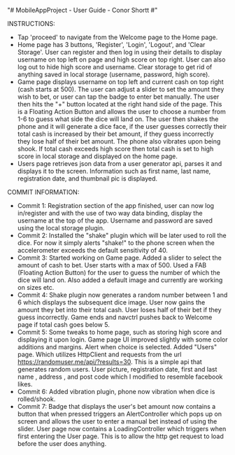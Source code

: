 "# MobileAppProject - User Guide - Conor Shortt #" 

INSTRUCTIONS:
- Tap 'proceed' to navigate from the Welcome page to the Home page.
- Home page has 3 buttons, 'Register', 'Login', 'Logout', and 'Clear Storage'. User can register and then log in using their details to     display username on top left on page and high score on top right. User can also log out to hide high score and username. Clear storage     to get rid of anything saved in local storage (username, password, high score).
- Game page displays username on top left and current cash on top 	right (cash starts at 500). The user can adjust a slider to set the       amount they wish to bet, or user can tap the badge to enter bet manually. The user then hits the "+" button located at the right hand side of the page. This is a Floating Action Button   and allows the user to choose a number from 1-6 to guess what side the dice will land on. The user then shakes the phone and it will       generate a dice face, if the user guesses correctly their total cash is increased by their bet amount, if they guess incorrectly they     lose half of their bet amount. The phone also vibrates upon being shook. If total cash exceeds high score then total cash is set to high   score in local storage and displayed on the home page.
- Users page retrieves json data from a user generator api, parses it and displays it to the screen. Information such as first name, last   name, registration date, and thumbnail pic is displayed.

COMMIT INFORMATION:

- 	Commit 1: Registration section of the app finished, user can now log in/register and with the use of two way data binding,
	display the username at the top of the app. Username and password are saved using the local storage plugin.
-	Commit 2: Installed the "shake" plugin which will be later used to roll the dice. For now it simply alerts "shake!" to the phone screen
	when the accelerometer exceeds the default sensitivity of 40.
-	Commit 3: Started working on Game page. Added a slider to select the amount of cash to bet. User starts with a max of 500.
	Used a FAB (Floating Action Button) for the user to guess the number of which the dice will land on. Also added a default image and
	currently are working on sizes etc.
-	Commit 4: Shake plugin now generates a random number between 1 and 6 which displays the subsequent dice image. 
	User now gains the amount they bet into their total cash.
	User loses half of their bet if they guess incorrectly.
	Game ends and navctrl pushes back to Welcome page if total cash goes below 5.
-	Commit 5: Some tweaks to home page, such as storing high score and displaying it upon login.
	Game page UI improved slightly with some color additions and margins. Alert when choice is selected.
	Added "Users" page. Which utilizes HttpClient and requests from the url https://randomuser.me/api/?results=30. This is a simple api that
	generates random users. User picture, registration date, first and last name , address , and post code which I modified to resemble     facebook likes.
-	Commit 6: Added vibration plugin, phone now vibration when dice is rolled/shook.
-	Commit 7: Badge that displays the user's bet amount now contains a button that when pressed triggers an AlertController which pops up on screen
	and allows the user to enter a manual bet instead of using the slider. User page now contains a LoadingController which triggers when first
	entering the User page. This is to allow the http get request to load before the user does anything.